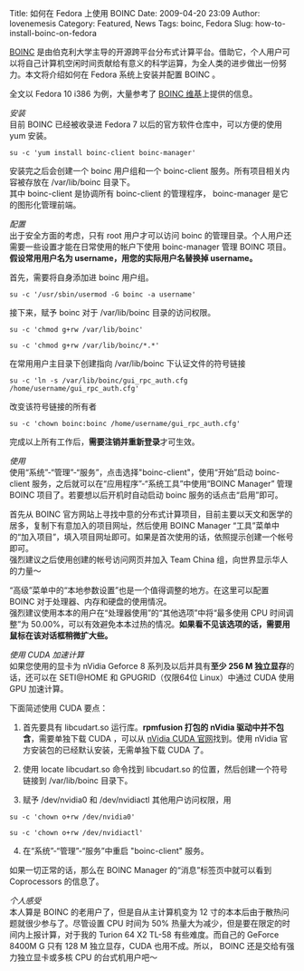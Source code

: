 Title: 如何在 Fedora 上使用 BOINC
Date: 2009-04-20 23:09
Author: lovenemesis
Category: Featured, News
Tags: boinc, Fedora
Slug: how-to-install-boinc-on-fedora

[BOINC](http://boinc.berkeley.edu/)
是由伯克利大学主导的开源跨平台分布式计算平台。借助它，个人用户可以将自己计算机空闲时间贡献给有意义的科学运算，为全人类的进步做出一份努力。本文将介绍如何在
Fedora 系统上安装并配置 BOINC 。

全文以 Fedora 10 i386 为例，大量参考了 [BOINC
维基](http://boinc.berkeley.edu/wiki/Installing_BOINC_on_Fedora)上提供的信息。

*安装*  
目前 BOINC 已经被收录进 Fedora 7 以后的官方软件仓库中，可以方便的使用
yum 安装。

`su -c 'yum install boinc-client boinc-manager'`

安装完之后会创建一个 boinc 用户组和一个 boinc-client
服务。所有项目相关内容被存放在 /var/lib/boinc 目录下。  
其中 boinc-client 是协调所有 boinc-client 的管理程序， boinc-manager
是它的图形化管理前端。

*配置*  
出于安全方面的考虑，只有 root 用户才可以访问 boinc
的管理目录。个人用户还需要一些设置才能在日常使用的帐户下使用
boinc-manager 管理 BOINC 项目。  
**假设常用用户名为 username，用您的实际用户名替换掉 username。**

首先，需要将自身添加进 boinc 用户组。

`su -c '/usr/sbin/usermod -G boinc -a username'`

接下来，赋予 boinc 对于 /var/lib/boinc 目录的访问权限。

`su -c 'chmod g+rw /var/lib/boinc'`

`su -c 'chmod g+rw /var/lib/boinc/*.*'`

在常用用户主目录下创建指向 /var/lib/boinc 下认证文件的符号链接

`su -c 'ln -s /var/lib/boinc/gui_rpc_auth.cfg /home/username/gui_rpc_auth.cfg'`

改变该符号链接的所有者

`su -c 'chown boinc:boinc /home/username/gui_rpc_auth.cfg'`

完成以上所有工作后，**需要注销并重新登录**才可生效。

*使用*  
使用“系统”-“管理”-“服务”，点击选择"boinc-client"，使用“开始”启动
boinc-client 服务，之后就可以在“应用程序”-“系统工具”中使用“BOINC
Manager” 管理 BOINC 项目了。若要想以后开机时自动启动 boinc
服务的话点击“启用”即可。

首先从 BOINC
官方网站上寻找中意的分布式计算项目，目前主要以天文和医学的居多，复制下有意加入的项目网址，然后使用
BOINC Manager
“工具”菜单中的“加入项目”，填入项目网址即可。如果是首次使用的话，依照提示创建一个帐号即可。  
强烈建议之后使用创建的帐号访问网页并加入 Team China
组，向世界显示华人的力量～

“高级”菜单中的“本地参数设置”也是一个值得调整的地方。在这里可以配置 BOINC
对于处理器、内存和硬盘的使用情况。  
强烈建议使用本本的用户在“处理器使用”的“其他选项”中将“最多使用 CPU
时间调整”为
50.00%，可以有效避免本本过热的情况。**如果看不见该选项的话，需要用鼠标在该对话框稍微扩大些。**

*使用 CUDA 加速计算*  
如果您使用的显卡为 nVidia Geforce 8 系列及以后并具有**至少 256 M
独立显存**的话，还可以在 SETI@HOME 和 GPUGRID（仅限64位 Linux）中通过
CUDA 使用 GPU 加速计算。

下面简述使用 CUDA 要点：

1. 首先要具有 libcudart.so 运行库。**rpmfusion 打包的 nVidia
驱动中并不包含**，需要单独下载 CUDA ，可以从 [nVidia CUDA
官网](http://www.nvidia.cn/object/cuda_home_cn.html)找到。使用 nVidia
官方安装包的已经默认安装，无需单独下载 CUDA 了。

2. 使用 locate libcudart.so 命令找到 libcudart.so
的位置，然后创建一个符号链接到 /var/lib/boinc 目录下。

3. 赋予 /dev/nvidia0 和 /dev/nvidiactl 其他用户访问权限，用

`su -c 'chown o+rw /dev/nvidia0'`

`su -c 'chown o+rw /dev/nvidiactl'`

4. 在“系统”-“管理”-“服务”中重启 "boinc-client" 服务。

如果一切正常的话，那么在 BOINC Manager 的“消息”标签页中就可以看到
Coprocessors 的信息了。

*个人感受*  
本人算是 BOINC 的老用户了，但是自从主计算机变为 12
寸的本本后由于散热问题就很少参与了。尽管设置 CPU 时间为 50%
热量大为减少，但是要在限定的时间内上报计算，对于我的 Turion 64 X2 TL-58
有些难度。而自己的 GeForce 8400M G 只有 128 M 独立显存，CUDA
也用不成。所以， BOINC 还是交给有强力独立显卡或多核 CPU 的台式机用户吧～
